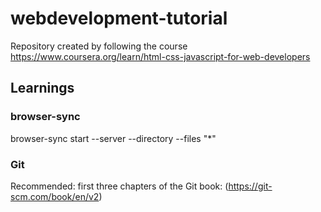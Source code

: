 # webdevelopment-tutorial
Repository created by following the course https://www.coursera.org/learn/html-css-javascript-for-web-developers

## Learnings
### browser-sync
browser-sync start --server --directory --files "*"

### Git
Recommended: first three chapters of the Git book: (https://git-scm.com/book/en/v2)
